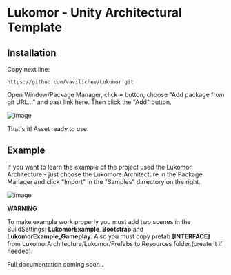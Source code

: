 # Lukomor - Unity Architectural Template

## Installation

Copy next line:

```
https://github.com/vavilichev/Lukomor.git

```

Open Window/Package Manager, click **+** button, choose "Add package from git URL..." and past link here. Then click the "Add" button.

![image](https://user-images.githubusercontent.com/22970240/166225114-30e8cb9d-0b20-44cd-9e7d-d2e13cabd40e.png)

That's it! Asset ready to use.

## Example

If you want to learn the example of the project used the Lukomor Architecture - just choose the Lukomore Architecture in the Package Manager and click "Import" in the "Samples" dirrectory on the right.

![image](https://user-images.githubusercontent.com/22970240/166225335-f83cbda1-193c-44cd-8518-0a721a3a436c.png)

**WARNING**

To make example work properly you must add two scenes in the BuildSettings: **LukomorExample_Bootstrap** and **LukomorExample_Gameplay**. Also you must copy prefab **[INTERFACE]** from LukomorArchitecture/Lukomor/Prefabs to Resources folder.(create it if needed).


Full documentation coming soon..
